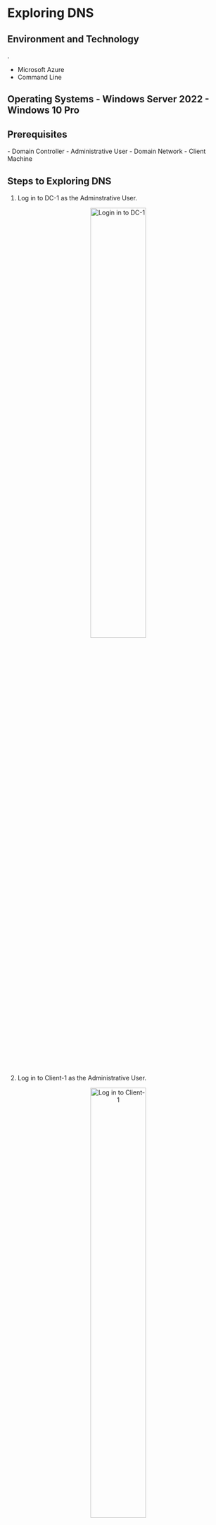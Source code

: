 <h1> Exploring DNS </h1>
<h2> Environment and Technology </h2>. 

- Microsoft Azure
- Command Line

<h2> Operating Systems
- Windows Server 2022
- Windows 10 Pro 

<h2> Prerequisites </h2>
- Domain Controller
- Administrative User
- Domain Network
- Client Machine

<h2> Steps to Exploring DNS </h2>

1. Log in to DC-1 as the Adminstrative User.   

<p align="center">
<img src="https://i.imgur.com/LgmvAIs.png" height="50%" width="50%" alt="Login in to DC-1"/>
</p>

2. Log in to Client-1 as the Administrative User. 

<p align="center">
<img src="https://i.imgur.com/utCOYwx.png" height="50%" width="50%" alt="Log in to Client-1"/>

3. Within Client-1, ping the mainframe. Observe the ping failure. 
<p align="center">
<img src="https://i.imgur.com/4dICE57.png" height="50%" width="50%" alt="Ping mainframe failure."/>   

4. Within Client-1, open the command line ad enter the command "nslookup". Observe the lookup failure.  
<p align="center"> 
<img src="https://i.imgur.com/YjABOvk.png" height="50%" width="50%" alt="Lookup failure"/>

5. Within DC-1, create a DNS A-record for mainframe and have it point to DC-1's private IP address.  
<p align="center">
<img src="https://i.imgur.com/BS8mWb2.png" height="50%" width="50%" alt="Adding mainframe A-record"/>

6. Within Client-1, ping mainfram again. Observe that the successful ping.
<p align="center">
<img src="https://i.imgur.com/sE3dWZh.png" height="50%" width="50%" alt="Ping mainframe success"/>

7. Within DC-1, change mainframe's record address to 8.8.8.8.  
<p align="center">
<img src="https://i.imgur.com/YspOTmw.png" height="50%" width="50%" alt="Changing mainframe A-record"/>. 

8. Within Client-1, ping mainframe again. Observe the success ping, but at the previous IP adress for mainframe. 
<p align="center">
<img src="https://i.imgur.com/GFBA1ok.png" height="50%" width="50%" alt="Unexpected ping mainframe success"/>.  

9. within Client-1, observe the local DNS cache using "ipconfig /displaydns". Observe the A-record with the previous mainframe IP address. 
<p align="center">
<img src="https://i.imgur.com/F7DM5BI.png" height="50%" width="50%" alt="Display DNS results show previous mainframe IP Address"/>

10. Within Client-1, run the command line as an Administrator. Flush the DNS cache using the command "ipconfig /flushdns".
<p align="center">
<img src="https://i.imgur.com/WZYRuZB.png" height="50%" width="50%" alt="Flushing the DNS cahce"/>

11. Attempt to ping the mainframe again. Observe the A-record is updated to the new IP Address. 
<p align="center">
<img src="https://i.imgur.com/QmgpMVM.png" height="50%" width="50%" alt="Observe the updated A-record"/>

12. Within DC-1, create a CNAME record that points any host "search" to www.google.com. 
<p align="center">
<img src="https://i.imgur.com/xyTXfOS.png" height="50%" width="50%" alt="Creating a new CNAME record"/>

13. Within Client-1, ping search and observe the results of the CNAME record.  
<p align="center">
<img src="https://i.imgur.com/PMO2vq5.png" height="50%" width="50%" alt="Observe the results of the new CNAME record"/>

14. Within Client-1, use the command "nslookup search"





